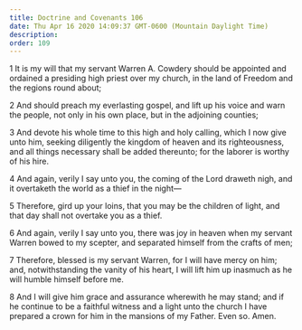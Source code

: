 ```yaml
---
title: Doctrine and Covenants 106
date: Thu Apr 16 2020 14:09:37 GMT-0600 (Mountain Daylight Time)
description: 
order: 109
---
```


<p>
  1 It is my will that my servant Warren&#xA0;A. Cowdery should be appointed and
  ordained a presiding high priest over my church, in the land of Freedom and
  the regions round about;
</p>
<p>
  2 And should preach my everlasting gospel, and lift up his voice and warn the
  people, not only in his own place, but in the adjoining counties;
</p>
<p>
  3 And devote his whole time to this high and holy calling, which I now give
  unto him, seeking diligently the kingdom of heaven and its righteousness, and
  all things necessary shall be added thereunto; for the laborer is worthy of
  his hire.
</p>
<p>
  4 And again, verily I say unto you, the coming of the Lord draweth nigh, and
  it overtaketh the world as a thief in the night&#x2014;
</p>
<p>
  5 Therefore, gird up your loins, that you may be the children of light, and
  that day shall not overtake you as a thief.
</p>
<p>
  6 And again, verily I say unto you, there was joy in heaven when my servant
  Warren bowed to my scepter, and separated himself from the crafts of men;
</p>
<p>
  7 Therefore, blessed is my servant Warren, for I will have mercy on him; and,
  notwithstanding the vanity of his heart, I will lift him up inasmuch as he
  will humble himself before me.
</p>
<p>
  8 And I will give him grace and assurance wherewith he may stand; and if he
  continue to be a faithful witness and a light unto the church I have prepared
  a crown for him in the mansions of my Father. Even so. Amen.
</p>
